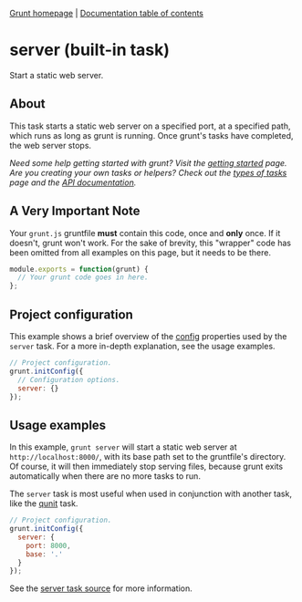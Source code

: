 [Grunt homepage](https://github.com/cowboy/grunt) | [Documentation table of contents](toc.md)

# server (built-in task)
Start a static web server.

## About

This task starts a static web server on a specified port, at a specified path, which runs as long as grunt is running. Once grunt's tasks have completed, the web server stops.

_Need some help getting started with grunt? Visit the [getting started](getting_started.md) page. Are you creating your own tasks or helpers? Check out the [types of tasks](types_of_tasks.md) page and the [API documentation](api.md)._

## A Very Important Note
Your `grunt.js` gruntfile **must** contain this code, once and **only** once. If it doesn't, grunt won't work. For the sake of brevity, this "wrapper" code has been omitted from all examples on this page, but it needs to be there.

```javascript
module.exports = function(grunt) {
  // Your grunt code goes in here.
};
```

## Project configuration

This example shows a brief overview of the [config](api_config.md) properties used by the `server` task. For a more in-depth explanation, see the usage examples.

```javascript
// Project configuration.
grunt.initConfig({
  // Configuration options.
  server: {}
});
```

## Usage examples

In this example, `grunt server` will start a static web server at `http://localhost:8000/`, with its base path set to the gruntfile's directory. Of course, it will then immediately stop serving files, because grunt exits automatically when there are no more tasks to run.

The `server` task is most useful when used in conjunction with another task, like the [qunit](task_qunit.md) task.

```javascript
// Project configuration.
grunt.initConfig({
  server: {
    port: 8000,
    base: '.'
  }
});
```

See the [server task source](../tasks/server.js) for more information.
